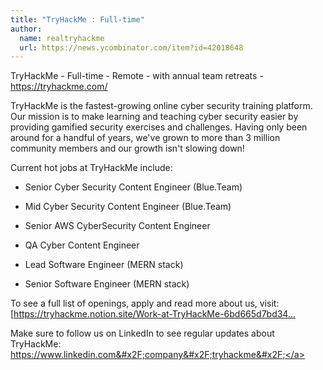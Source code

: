 ```yaml
---
title: "TryHackMe : Full-time"
author:
  name: realtryhackme
  url: https://news.ycombinator.com/item?id=42018648
---
```

TryHackMe - Full-time - Remote - with annual team retreats - <a href="https:&#x2F;&#x2F;tryhackme.com&#x2F;" rel="nofollow">https:&#x2F;&#x2F;tryhackme.com&#x2F;</a>

TryHackMe is the fastest-growing online cyber security training platform. Our mission is to make learning and teaching cyber security easier by providing gamified security exercises and challenges. Having only been around for a handful of years, we&#x27;ve grown to more than 3 million community members and our growth isn&#x27;t slowing down!

Current hot jobs at TryHackMe include:

- Senior Cyber Security Content Engineer (Blue.Team)

- Mid Cyber Security Content Engineer (Blue.Team)

- Senior AWS CyberSecurity Content Engineer

- QA Cyber Content Engineer

- Lead Software Engineer (MERN stack)

- Senior Software Engineer (MERN stack)

To see a full list of openings, apply and read more about us, visit: [<a href="https:&#x2F;&#x2F;tryhackme.notion.site&#x2F;Work-at-TryHackMe-6bd665d7bd3448348d04fa06f4b4ef66](https:&#x2F;&#x2F;www.notion.so&#x2F;Work-at-TryHackMe-6bd665d7bd3448348d04fa06f4b4ef66?pvs=21)" rel="nofollow">https:&#x2F;&#x2F;tryhackme.notion.site&#x2F;Work-at-TryHackMe-6bd665d7bd34...</a>

Make sure to follow us on LinkedIn to see regular updates about TryHackMe: <a href="https:&#x2F;&#x2F;www.linkedin.com&#x2F;company&#x2F;tryhackme&#x2F;" rel="nofollow">https:&#x2F;&#x2F;www.linkedin.com&#x2F;company&#x2F;tryhackme&#x2F;</a>
<JobApplication />
